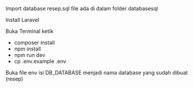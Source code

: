 Import database resep.sql file ada di dalam folder databasesql

Install Laravel

Buka Terminal
ketik

-   composer install
-   npm install
-   npm run dev
-   cp .env.example .env

Buka file env isi DB_DATABASE menjadi nama database yang sudah dibuat (resep)
